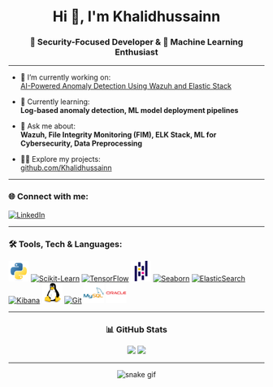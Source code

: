 <h1 align="center">Hi 👋, I'm Khalidhussainn</h1>
<h3 align="center">🔐 Security-Focused Developer & 🤖 Machine Learning Enthusiast</h3>

---

- 🔭 I’m currently working on:  
  [AI-Powered Anomaly Detection Using Wazuh and Elastic Stack](https://github.com/Khalidhussainn/Integrate-wazuh-with-elk-stack)

- 🌱 Currently learning:  
  **Log-based anomaly detection, ML model deployment pipelines**

- 💬 Ask me about:  
  **Wazuh, File Integrity Monitoring (FIM), ELK Stack, ML for Cybersecurity, Data Preprocessing**

- 👨‍💻 Explore my projects:  
  [github.com/Khalidhussainn](https://github.com/Khalidhussainn)

---

<h3 align="left">🌐 Connect with me:</h3>
<p align="left">
  <a href="https://www.linkedin.com/in/khalid-hussainxyz/" target="_blank">
    <img align="center" src="https://cdn.jsdelivr.net/gh/devicons/devicon/icons/linkedin/linkedin-original.svg" alt="LinkedIn" height="30" width="30" />
  </a>
</p>

---

<h3 align="left">🛠️ Tools, Tech & Languages:</h3>
<p align="left">
  <a href="https://www.python.org" target="_blank"><img src="https://raw.githubusercontent.com/devicons/devicon/master/icons/python/python-original.svg" alt="Python" width="40" height="40"/></a>
  <a href="https://scikit-learn.org/" target="_blank"><img src="https://upload.wikimedia.org/wikipedia/commons/0/05/Scikit_learn_logo_small.svg" alt="Scikit-Learn" width="40" height="40"/></a>
  <a href="https://www.tensorflow.org" target="_blank"><img src="https://www.vectorlogo.zone/logos/tensorflow/tensorflow-icon.svg" alt="TensorFlow" width="40" height="40"/></a>
  <a href="https://pandas.pydata.org/" target="_blank"><img src="https://raw.githubusercontent.com/devicons/devicon/2ae2a900d2f041da66e950e4d48052658d850630/icons/pandas/pandas-original.svg" alt="Pandas" width="40" height="40"/></a>
  <a href="https://seaborn.pydata.org/" target="_blank"><img src="https://seaborn.pydata.org/_images/logo-mark-lightbg.svg" alt="Seaborn" width="40" height="40"/></a>
  <a href="https://www.elastic.co" target="_blank"><img src="https://www.vectorlogo.zone/logos/elastic/elastic-icon.svg" alt="ElasticSearch" width="40" height="40"/></a>
  <a href="https://www.elastic.co/kibana" target="_blank"><img src="https://www.vectorlogo.zone/logos/elasticco_kibana/elasticco_kibana-icon.svg" alt="Kibana" width="40" height="40"/></a>
  <a href="https://www.linux.org/" target="_blank"><img src="https://raw.githubusercontent.com/devicons/devicon/master/icons/linux/linux-original.svg" alt="Linux" width="40" height="40"/></a>
  <a href="https://git-scm.com/" target="_blank"><img src="https://www.vectorlogo.zone/logos/git-scm/git-scm-icon.svg" alt="Git" width="40" height="40"/></a>
  <a href="https://www.mysql.com/" target="_blank"><img src="https://raw.githubusercontent.com/devicons/devicon/master/icons/mysql/mysql-original-wordmark.svg" alt="MySQL" width="40" height="40"/></a>
  <a href="https://www.oracle.com/" target="_blank"><img src="https://raw.githubusercontent.com/devicons/devicon/master/icons/oracle/oracle-original.svg" alt="Oracle" width="40" height="40"/></a>
</p>

---

<h3 align="center">📊 GitHub Stats</h3>
<div align="center">
  <img src="https://github-readme-stats.vercel.app/api?username=Khalidhussainn&show_icons=true&theme=dracula&include_all_commits=true&count_private=true" height="150" />
  <img src="https://github-readme-stats.vercel.app/api/top-langs?username=Khalidhussainn&layout=compact&theme=dracula&langs_count=6" height="150" />
</div>

---

<p align="center">
  <img src="https://raw.githubusercontent.com/maurodesouza/maurodesouza/output/snake.svg" alt="snake gif" />
</p>
